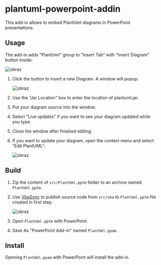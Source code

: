 # plantuml-powerpoint-addin

This add-in allows to embed PlantUml diagrams in PowerPoint presentations.

## Usage

The add-in adds "PlantUml" group to "Insert Tab" with "Insert Diagram" button inside:

![obraz](https://user-images.githubusercontent.com/66111032/138903113-12cc1551-eb24-49d2-a6cd-16e7b01afddf.png)

1. Click the button to insert a new Diagram. A window will popup:

   ![obraz](https://user-images.githubusercontent.com/66111032/138903516-b9b9330d-c9b6-4e63-9249-b7bf92554192.png)

2. Use the "Jar Location" box to enter the location of plantuml.jar.
3. Put your diagram source into the window.
4. Select "Live updates" if you want to see your diagram updated while you type.
5. Close the window after finished editing.
6. If you want to update your diagram, open the context menu and select "Edit PlantUML":

   ![obraz](https://user-images.githubusercontent.com/66111032/138904193-a8c70b1b-b9e8-4f72-8b4d-1e46c42c3af1.png)

## Build

1. Zip the content of `src/PlantUml.pptm` folder to an archive named `PlantUml.pptm`.
2. Use [VbaSync](https://github.com/chelh/VBASync/releases/tag/v2.2.0) to publish source code from `src/vba` to `PlantUml.pptm` file created in first step.

   ![obraz](https://user-images.githubusercontent.com/66111032/138966925-53df51ad-b8d5-4fd5-9e3f-d200cd44de0e.png)

4. Open `PlantUml.pptm` with PowerPoint.
5. Save As "PowerPoint Add-in" named `PlantUml.ppam`.

## Install

Opening `PlantUml.ppam` with PowerPoint will install the add-in.
